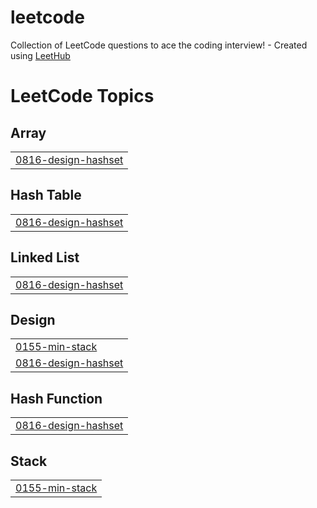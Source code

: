 # leetcode
Collection of LeetCode questions to ace the coding interview! - Created using [LeetHub](https://github.com/QasimWani/LeetHub)

<!---LeetCode Topics Start-->
# LeetCode Topics
## Array
|  |
| ------- |
| [0816-design-hashset](https://github.com/VishnubhotlaBharadwaj/leetcode/tree/master/0816-design-hashset) |
## Hash Table
|  |
| ------- |
| [0816-design-hashset](https://github.com/VishnubhotlaBharadwaj/leetcode/tree/master/0816-design-hashset) |
## Linked List
|  |
| ------- |
| [0816-design-hashset](https://github.com/VishnubhotlaBharadwaj/leetcode/tree/master/0816-design-hashset) |
## Design
|  |
| ------- |
| [0155-min-stack](https://github.com/VishnubhotlaBharadwaj/leetcode/tree/master/0155-min-stack) |
| [0816-design-hashset](https://github.com/VishnubhotlaBharadwaj/leetcode/tree/master/0816-design-hashset) |
## Hash Function
|  |
| ------- |
| [0816-design-hashset](https://github.com/VishnubhotlaBharadwaj/leetcode/tree/master/0816-design-hashset) |
## Stack
|  |
| ------- |
| [0155-min-stack](https://github.com/VishnubhotlaBharadwaj/leetcode/tree/master/0155-min-stack) |
<!---LeetCode Topics End-->